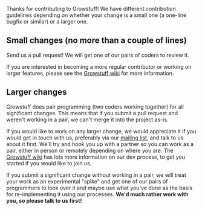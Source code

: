 Thanks for contributing to Growstuff!  We have different contribution
guidelines depending on whether your change is a small one (a one-line
bugfix or similar) or a larger one.

## Small changes (no more than a couple of lines)

Send us a pull request!  We will get one of our pairs of coders to
review it.

If you are interested in becoming a more regular contributor or working
on larger features, please see the [Growstuff
wiki](http://wiki.growstuff.org/) for more information.

## Larger changes

Growstuff does pair programming (two coders working together) for all
significant changes.  This means that if you submit a pull request and
weren't working in a pair, we can't merge it into the project as-is.

If you would like to work on any larger change, we would appreciate it
if you would get in touch with us, preferably via our [mailing
list](http://lists.growstuff.org/mailman/listinfo/discuss), and talk to
us about it first.  We'll try and hook you up with a partner so you can
work as a pair, either in person or remotely depending on where you are.
The [Growstuff wiki](http://wiki.growstuff.org/) has lots more
information on our dev process, to get you started if you would like to
join us.

If you submit a significant change without working in a pair, we will
treat your work as an experimental "spike" and get one of our pairs of
programmers to look over it and maybe use what you've done as the basis
for re-implementing it using our processes.  **We'd much rather work with
you, so please talk to us first!**

